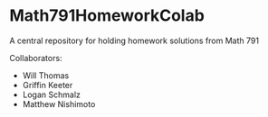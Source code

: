 # Math791HomeworkColab

A central repository for holding homework solutions from Math 791

Collaborators:

- Will Thomas
- Griffin Keeter
- Logan Schmalz
- Matthew Nishimoto
